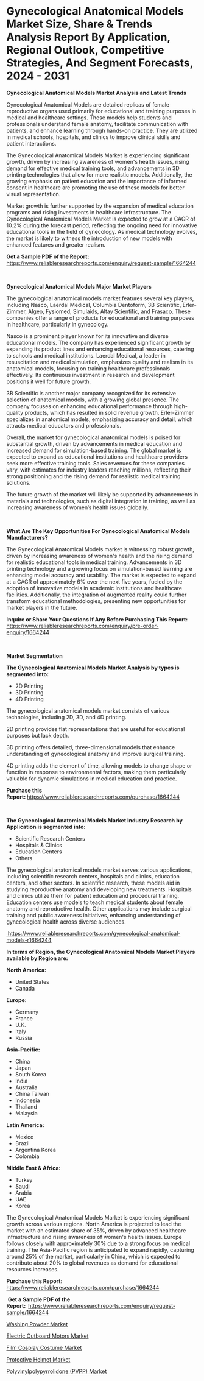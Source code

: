 <p><h1>Gynecological Anatomical Models Market Size, Share & Trends Analysis Report By Application, Regional Outlook, Competitive Strategies, And Segment Forecasts, 2024 - 2031</h1></p><p><strong>Gynecological Anatomical Models Market Analysis and Latest Trends</strong></p>
<p><p>Gynecological Anatomical Models are detailed replicas of female reproductive organs used primarily for educational and training purposes in medical and healthcare settings. These models help students and professionals understand female anatomy, facilitate communication with patients, and enhance learning through hands-on practice. They are utilized in medical schools, hospitals, and clinics to improve clinical skills and patient interactions.</p><p>The Gynecological Anatomical Models Market is experiencing significant growth, driven by increasing awareness of women's health issues, rising demand for effective medical training tools, and advancements in 3D printing technologies that allow for more realistic models. Additionally, the growing emphasis on patient education and the importance of informed consent in healthcare are promoting the use of these models for better visual representation.</p><p>Market growth is further supported by the expansion of medical education programs and rising investments in healthcare infrastructure. The Gynecological Anatomical Models Market is expected to grow at a CAGR of 10.2% during the forecast period, reflecting the ongoing need for innovative educational tools in the field of gynecology. As medical technology evolves, the market is likely to witness the introduction of new models with enhanced features and greater realism.</p></p>
<p><strong>Get a Sample PDF of the Report:&nbsp;</strong> <a href="https://www.reliableresearchreports.com/enquiry/request-sample/1664244?utm_campaign=16&utm_medium=2&utm_source=Github&utm_content=ia&utm_term=16122024&utm_id=gynecological-anatomical-models">https://www.reliableresearchreports.com/enquiry/request-sample/1664244</a></p>
<p>&nbsp;</p>
<p><strong>Gynecological Anatomical Models Major Market Players</strong></p>
<p><p>The gynecological anatomical models market features several key players, including Nasco, Laerdal Medical, Columbia Dentoform, 3B Scientific, Erler-Zimmer, Algeo, Fysiomed, Simulaids, Altay Scientific, and Frasaco. These companies offer a range of products for educational and training purposes in healthcare, particularly in gynecology.</p><p>Nasco is a prominent player known for its innovative and diverse educational models. The company has experienced significant growth by expanding its product lines and enhancing educational resources, catering to schools and medical institutions. Laerdal Medical, a leader in resuscitation and medical simulation, emphasizes quality and realism in its anatomical models, focusing on training healthcare professionals effectively. Its continuous investment in research and development positions it well for future growth.</p><p>3B Scientific is another major company recognized for its extensive selection of anatomical models, with a growing global presence. The company focuses on enhancing educational performance through high-quality products, which has resulted in solid revenue growth. Erler-Zimmer specializes in anatomical models, emphasizing accuracy and detail, which attracts medical educators and professionals.</p><p>Overall, the market for gynecological anatomical models is poised for substantial growth, driven by advancements in medical education and increased demand for simulation-based training. The global market is expected to expand as educational institutions and healthcare providers seek more effective training tools. Sales revenues for these companies vary, with estimates for industry leaders reaching millions, reflecting their strong positioning and the rising demand for realistic medical training solutions.</p><p>The future growth of the market will likely be supported by advancements in materials and technologies, such as digital integration in training, as well as increasing awareness of women’s health issues globally.</p></p>
<p>&nbsp;</p>
<p><strong>What Are The Key Opportunities For Gynecological Anatomical Models Manufacturers?</strong></p>
<p><p>The Gynecological Anatomical Models market is witnessing robust growth, driven by increasing awareness of women's health and the rising demand for realistic educational tools in medical training. Advancements in 3D printing technology and a growing focus on simulation-based learning are enhancing model accuracy and usability. The market is expected to expand at a CAGR of approximately 6% over the next five years, fueled by the adoption of innovative models in academic institutions and healthcare facilities. Additionally, the integration of augmented reality could further transform educational methodologies, presenting new opportunities for market players in the future.</p></p>
<p><strong>Inquire or Share Your Questions If Any Before Purchasing This Report:</strong> <a href="https://www.reliableresearchreports.com/enquiry/pre-order-enquiry/1664244?utm_campaign=16&utm_medium=2&utm_source=Github&utm_content=ia&utm_term=16122024&utm_id=gynecological-anatomical-models">https://www.reliableresearchreports.com/enquiry/pre-order-enquiry/1664244</a></p>
<p>&nbsp;</p>
<p><strong>Market Segmentation</strong></p>
<p><strong>The Gynecological Anatomical Models Market Analysis by types is segmented into:</strong></p>
<p><ul><li>2D Printing</li><li>3D Printing</li><li>4D Printing</li></ul></p>
<p><p>The gynecological anatomical models market consists of various technologies, including 2D, 3D, and 4D printing. </p><p>2D printing provides flat representations that are useful for educational purposes but lack depth. </p><p>3D printing offers detailed, three-dimensional models that enhance understanding of gynecological anatomy and improve surgical training. </p><p>4D printing adds the element of time, allowing models to change shape or function in response to environmental factors, making them particularly valuable for dynamic simulations in medical education and practice. </p></p>
<p><strong>Purchase this Report:&nbsp;</strong><a href="https://www.reliableresearchreports.com/purchase/1664244?utm_campaign=16&utm_medium=2&utm_source=Github&utm_content=ia&utm_term=16122024&utm_id=gynecological-anatomical-models">https://www.reliableresearchreports.com/purchase/1664244</a></p>
<p>&nbsp;</p>
<p><strong>The Gynecological Anatomical Models Market Industry Research by Application is segmented into:</strong></p>
<p><ul><li>Scientific Research Centers</li><li>Hospitals & Clinics</li><li>Education Centers</li><li>Others</li></ul></p>
<p><p>The gynecological anatomical models market serves various applications, including scientific research centers, hospitals and clinics, education centers, and other sectors. In scientific research, these models aid in studying reproductive anatomy and developing new treatments. Hospitals and clinics utilize them for patient education and procedural training. Education centers use models to teach medical students about female anatomy and reproductive health. Other applications may include surgical training and public awareness initiatives, enhancing understanding of gynecological health across diverse audiences.</p></p>
<p><a href="https://www.reliableresearchreports.com/gynecological-anatomical-models-r1664244?utm_campaign=16&utm_medium=2&utm_source=Github&utm_content=ia&utm_term=16122024&utm_id=gynecological-anatomical-models">&nbsp;https://www.reliableresearchreports.com/gynecological-anatomical-models-r1664244</a></p>
<p><strong>In terms of Region, the Gynecological Anatomical Models Market Players available by Region are:</strong></p>
<p>
    <p> <strong> North America: </strong>
        <ul>
            <li>United States</li>
            <li>Canada</li>
        </ul>
        </p> 
    <p> <strong> Europe: </strong>
        <ul>
            <li>Germany</li>
            <li>France</li>
            <li>U.K.</li>
            <li>Italy</li>
            <li>Russia</li>
        </ul>
        </p> 
    <p> <strong> Asia-Pacific: </strong>
        <ul>
            <li>China</li>
            <li>Japan</li>
            <li>South Korea</li>
            <li>India</li>
            <li>Australia</li>
            <li>China Taiwan</li>
            <li>Indonesia</li>
            <li>Thailand</li>
            <li>Malaysia</li>
        </ul>
        </p> 
    <p> <strong> Latin America: </strong>
        <ul>
            <li>Mexico</li>
            <li>Brazil</li>
            <li>Argentina Korea</li>
            <li>Colombia</li>
        </ul>
        </p> 
    <p> <strong> Middle East & Africa: </strong>
        <ul>
            <li>Turkey</li>
            <li>Saudi</li>
            <li>Arabia</li>
            <li>UAE</li>
            <li>Korea</li>
        </ul>
    </p>
    </p>
<p><p>The Gynecological Anatomical Models Market is experiencing significant growth across various regions. North America is projected to lead the market with an estimated share of 35%, driven by advanced healthcare infrastructure and rising awareness of women's health issues. Europe follows closely with approximately 30% due to a strong focus on medical training. The Asia-Pacific region is anticipated to expand rapidly, capturing around 25% of the market, particularly in China, which is expected to contribute about 20% to global revenues as demand for educational resources increases.</p></p>
<p><strong>Purchase this Report: </strong><a href="https://www.reliableresearchreports.com/purchase/1664244?utm_campaign=16&utm_medium=2&utm_source=Github&utm_content=ia&utm_term=16122024&utm_id=gynecological-anatomical-models">https://www.reliableresearchreports.com/purchase/1664244</a></p>
<p>&nbsp;<strong>Get a Sample PDF of the Report:&nbsp;&nbsp;</strong><a href="https://www.reliableresearchreports.com/enquiry/request-sample/1664244?utm_campaign=16&utm_medium=2&utm_source=Github&utm_content=ia&utm_term=16122024&utm_id=gynecological-anatomical-models">https://www.reliableresearchreports.com/enquiry/request-sample/1664244</a></p>
<p><strong></strong></p>
<p><p><a href="https://www.linkedin.com/pulse/washing-powder-market-growth-analysis-regions-manufacturers-types-jopte?utm_campaign=16&utm_medium=2&utm_source=Github&utm_content=ia&utm_term=16122024&utm_id=gynecological-anatomical-models">Washing Powder Market</a></p><p><a href="https://www.linkedin.com/pulse/focus-electric-outboard-motors-market-trends-metrics-sales-hdmle?utm_campaign=16&utm_medium=2&utm_source=Github&utm_content=ia&utm_term=16122024&utm_id=gynecological-anatomical-models">Electric Outboard Motors Market</a></p><p><a href="https://github.com/JosephineMcguire65/Market-Research-Report-List-1/blob/main/film-cosplay-costume-market.md?utm_campaign=16&utm_medium=2&utm_source=Github&utm_content=ia&utm_term=16122024&utm_id=gynecological-anatomical-models">Film Cosplay Costume Market</a></p><p><a href="https://www.linkedin.com/pulse/protective-helmet-market-overview-expected-growth-48-cagr-from-wrz1e?utm_campaign=16&utm_medium=2&utm_source=Github&utm_content=ia&utm_term=16122024&utm_id=gynecological-anatomical-models">Protective Helmet Market</a></p><p><a href="https://github.com/YashRP12/Market-Research-Report-List-6/blob/main/polyvinylpolypyrrolidone-pvpp-market.md?utm_campaign=16&utm_medium=2&utm_source=Github&utm_content=ia&utm_term=16122024&utm_id=gynecological-anatomical-models">Polyvinylpolypyrrolidone (PVPP) Market</a></p></p>